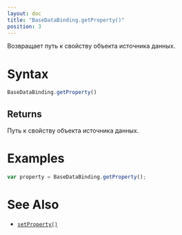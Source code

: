 ```yaml
---
layout: doc
title: "BaseDataBinding.getProperty()"
position: 3
---
```


Возвращает путь к свойству объекта источника данных.

# Syntax

```js
BaseDataBinding.getProperty()
```

## Returns

Путь к свойству объекта источника данных.

# Examples

```js
var property = BaseDataBinding.getProperty();
```

# See Also

* [`setProperty()`](../BaseDataBinding.setProperty/)
